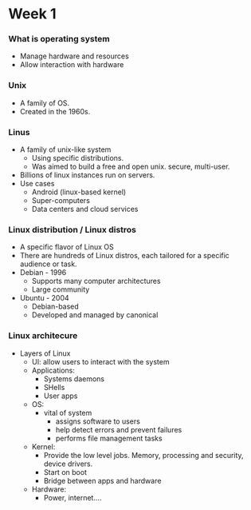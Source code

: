 # Week 1

### What is operating system
- Manage hardware and resources
- Allow interaction with hardware

### Unix
- A family of OS.
- Created in the 1960s.


### Linus
- A family of unix-like system
	- Using specific distributions.
	- Was aimed to build a free and open unix. secure, multi-user.
- Billions of linux instances run on servers. 
- Use cases
	- Android (linux-based kernel)
	- Super-computers
	- Data centers and cloud services 

### Linux distribution / Linux distros
- A specific flavor of Linux OS
- There are hundreds of Linux distros, each tailored for a specific audience or task. 
- Debian - 1996
	- Supports many computer architectures
	- Large community
- Ubuntu - 2004
	- Debian-based
	- Developed and managed by canonical

### Linux architecure
- Layers of Linux
	- UI: allow users to interact with the system
	- Applications:
		- Systems daemons
		- SHells 
		- User apps
	- OS:
		- vital of system
			- assigns software to users
			- help detect errors and prevent failures
			- performs file management tasks
	- Kernel:
		- Provide the low level jobs. Memory, processing and security, device drivers. 
		- Start on boot
		- Bridge between apps and hardware
	- Hardware:
		- Power, internet....
